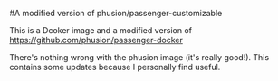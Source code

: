 #A modified version of phusion/passenger-customizable

This is a Dcoker image and a modified version of https://github.com/phusion/passenger-docker

There's nothing wrong with the phusion image (it's really good!). This contains some updates because
I personally find useful.
